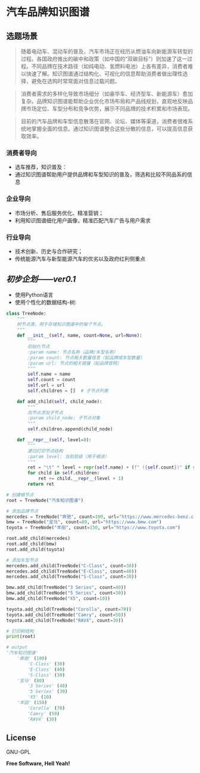 # 汽车品牌知识图谱

## 选题场景

> 随着电动车、混动车的普及，汽车市场正在经历从燃油车向新能源车转型的过程。各国政府推出的碳中和政策（如中国的“双碳目标”）则加速了这一过程。不同品牌在技术路径（如纯电动、氢燃料电池）上各有差异，消费者难以快速了解。知识图谱通过结构化、可视化的信息帮助消费者做出理性选择，避免在选购时常常面对信息过载问题。

> 消费者需求的多样化导致市场细分（如豪华车、经济型车、新能源车）愈加复杂。品牌知识图谱能帮助企业优化市场布局和产品线规划，直观地反映品牌市场定位、车型分布和竞争优势，展示不同品牌的技术积累和市场表现。

> 目前的汽车品牌和车型信息散落在官网、论坛、媒体等渠道，消费者很难系统地掌握全面的信息。通过知识图谱整合这些分散的信息，可以提高信息获取效率。

### 消费者导向
- 选车推荐，知识普及：
- 通过知识图谱帮助用户提供品牌和车型知识的普及，筛选和比较不同品系的信息

### 企业导向
- 市场分析、售后服务优化、精准营销；
- 利用知识图谱细化用户画像，精准匹配汽车广告与用户需求

### 行业导向
- 技术创新、历史与合作研究；
- 传统能源汽车与新型能源汽车的优劣以及政府红利侧重点

## _初步企划——ver0.1_

- 使用Python语言
- 使用个性化的数据结构-树:
```python
class TreeNode:
    """
    树节点类，用于存储知识图谱中的每个节点。
    """
    def __init__(self, name, count=None, url=None):
        """
        初始化节点
        :param name: 节点名称（品牌/车型名称）
        :param count: 节点相关数量信息（如品牌或车型数量）
        :param url: 节点的相关链接（如品牌官网）
        """
        self.name = name
        self.count = count
        self.url = url
        self.children = []  # 子节点列表

    def add_child(self, child_node):
        """
        向节点添加子节点
        :param child_node: 子节点对象
        """
        self.children.append(child_node)

    def __repr__(self, level=0):
        """
        递归打印节点结构
        :param level: 当前层级（用于缩进）
        """
        ret = "\t" * level + repr(self.name) + (f" ({self.count})" if self.count else "") + "\n"
        for child in self.children:
            ret += child.__repr__(level + 1)
        return ret

# 创建根节点
root = TreeNode("汽车知识图谱")

# 添加品牌节点
mercedes = TreeNode("奔驰", count=100, url="https://www.mercedes-benz.com")
bmw = TreeNode("宝马", count=80, url="https://www.bmw.com")
toyota = TreeNode("丰田", count=150, url="https://www.toyota.com")

root.add_child(mercedes)
root.add_child(bmw)
root.add_child(toyota)

# 添加车型节点
mercedes.add_child(TreeNode("C-Class", count=30))
mercedes.add_child(TreeNode("E-Class", count=40))
mercedes.add_child(TreeNode("S-Class", count=30))

bmw.add_child(TreeNode("3 Series", count=40))
bmw.add_child(TreeNode("5 Series", count=30))
bmw.add_child(TreeNode("X5", count=10))

toyota.add_child(TreeNode("Corolla", count=70))
toyota.add_child(TreeNode("Camry", count=50))
toyota.add_child(TreeNode("RAV4", count=30))

# 打印树结构
print(root)

# output
'汽车知识图谱'
	'奔驰' (100)
		'C-Class' (30)
		'E-Class' (40)
		'S-Class' (30)
	'宝马' (80)
		'3 Series' (40)
		'5 Series' (30)
		'X5' (10)
	'丰田' (150)
		'Corolla' (70)
		'Camry' (50)
		'RAV4' (30)
```

## License

GNU-GPL

**Free Software, Hell Yeah!**
